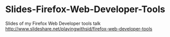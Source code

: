 Slides-Firefox-Web-Developer-Tools
==================================

Slides of my Firefox Web Developer tools talk http://www.slideshare.net/playingwithsid/firefox-web-developer-tools